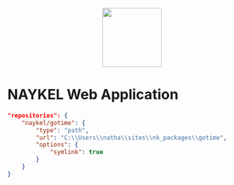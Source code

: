 <p align="center"><a href="https://naykel.com.au" target="_blank"><img src="https://avatars0.githubusercontent.com/u/32632005?s=460&u=d1df6f6e0bf29668f8a4845271e9be8c9b96ed83&v=4" width="120"></a></p>

# NAYKEL Web Application

```json
"repositories": {
    "naykel/gotime": {
        "type": "path",
        "url": "C:\\Users\\natha\\sites\\nk_packages\\gotime",
        "options": {
            "symlink": true
        }
    }
}
```

